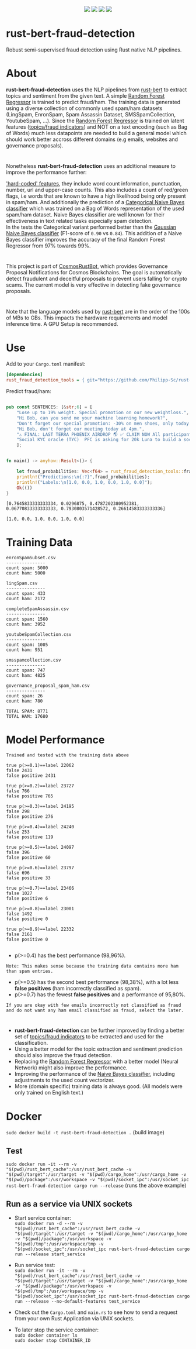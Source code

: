 <div align="center">
<img src="https://img.shields.io/github/languages/top/Philipp-Sc/rust-bert-fraud-detection">
<img src="https://img.shields.io/github/repo-size/Philipp-Sc/rust-bert-fraud-detection">
<img src="https://img.shields.io/github/commit-activity/m/Philipp-Sc/rust-bert-fraud-detection">
<img src="https://img.shields.io/github/license/Philipp-Sc/rust-bert-fraud-detection">
</div>

# rust-bert-fraud-detection
Robust semi-supervised fraud detection using Rust native NLP pipelines.
# About
**rust-bert-fraud-detection** uses the NLP pipelines from [rust-bert](https://github.com/guillaume-be/rust-bert) to extract topics and sentiment from the given text. A simple [Random Forest Regressor](https://docs.rs/smartcore/latest/smartcore/ensemble/random_forest_regressor/index.html) is trained to predict fraud/ham. The training data is generated using a diverse collection of commonly used spam/ham datasets (LingSpam, EnronSpam, Spam Assassin Dataset, SMSSpamCollection, YoutubeSpam, ...). Since the [Random Forest Regressor](https://docs.rs/smartcore/latest/smartcore/ensemble/random_forest_regressor/index.html) is trained on latent features ([topics/fraud indicators](https://github.com/Philipp-Sc/rust-bert-fraud-detection/blob/main/package/src/build/mod.rs)) and NOT on a text encoding (such as Bag of Words) much less datapoints are needed to build a general model which should work better accross different domains (e.g emails, websites and governance proposals).
#
Nonetheless **rust-bert-fraud-detection** uses an additional measure to improve the performance further:    

['hard-coded' features](https://github.com/Philipp-Sc/rust-bert-fraud-detection/blob/main/package/src/build/feature_engineering/mod.rs), they include word count information, punctuation, number, url and upper-case counts. This also includes a count of red/green flags, i.e words that are known to have a high likelihood being only present in spam/ham. And additionally the prediction of a [Categorical Naive Bayes classifier](https://docs.rs/smartcore/latest/smartcore/naive_bayes/categorical/struct.CategoricalNB.html) which was trained on a Bag of Words representation of the used spam/ham dataset. Naive Bayes classifier are well known for their effectiveness in text related tasks especially spam detection.   
In the tests the Categorical variant performed better than the [Gaussian Naive Bayes classifier](https://docs.rs/crate/linfa-bayes/latest) (F1-score of `0.90` vs `0.84`).
This addition of a Naive Bayes classifier improves the accuracy of the final Random Forest Regressor from 97% towards 99%.

# 
This project is part of [CosmosRustBot](https://github.com/Philipp-Sc/cosmos-rust-bot), which provides Governance Proposal Notifications for Cosmos Blockchains. The goal is automatically detect fraudulent and deceitful proposals to prevent users falling for crypto scams. The current model is very effective in detecting fake governance proposals.

#
Note that the language models used by [rust-bert](https://github.com/guillaume-be/rust-bert) are in the order of the 100s of MBs to GBs. This impacts the hardware requirements and model inference time. A GPU Setup is recommended.
# Use

Add to your `Cargo.toml` manifest:

```ini
[dependencies]
rust_fraud_detection_tools = { git="https://github.com/Philipp-Sc/rust-bert-fraud-detection.git" }
``` 
Predict fraud/ham:
```rust

pub const SENTENCES: [&str;6] = [
    "Lose up to 19% weight. Special promotion on our new weightloss.",
    "Hi Bob, can you send me your machine learning homework?",
    "Don't forget our special promotion: -30% on men shoes, only today!",
    "Hi Bob, don't forget our meeting today at 4pm.",
    "⚠️ FINAL: LAST TERRA PHOENIX AIRDROP 🌎 ✅ CLAIM NOW All participants in this vote will receive a reward..",
    "Social KYC oracle (TYC)  PFC is asking for 20k Luna to build a social KYC protocol.."
    ];


fn main() -> anyhow::Result<()> {

    let fraud_probabilities: Vec<f64> = rust_fraud_detection_tools::fraud_probabilities(&SENTENCES)?;
    println!("Predictions:\n{:?}",fraud_probabilities);
    println!("Labels:\n[1.0, 0.0, 1.0, 0.0, 1.0, 0.0]");
    Ok(())
}

```
``` 
[0.7645833333333334, 0.0296875, 0.4787202380952381, 0.06770833333333333, 0.7930803571428572, 0.26614583333333336]

[1.0, 0.0, 1.0, 0.0, 1.0, 0.0]
```
# Training Data
```
enronSpamSubset.csv
---------------
count spam: 5000
count ham: 5000

lingSpam.csv
---------------
count spam: 433
count ham: 2172

completeSpamAssassin.csv
---------------
count spam: 1560
count ham: 3952

youtubeSpamCollection.csv
---------------
count spam: 1005
count ham: 951
 
smsspamcollection.csv 
---------------
count spam: 747
count ham: 4825

governance_proposal_spam_ham.csv 
---------------
count spam: 26
count ham: 780

TOTAL SPAM: 8771
TOTAL HAM: 17680

```
# Model Performance 

```
Trained and tested with the training data above
``` 
```
true p(>=0.1)==label 22062
false 2431
false positive 2431

true p(>=0.2)==label 23727
false 766
false positive 765

true p(>=0.3)==label 24195
false 298
false positive 276

true p(>=0.4)==label 24240
false 253
false positive 119

true p(>=0.5)==label 24097
false 396
false positive 60

true p(>=0.6)==label 23797
false 696
false positive 33

true p(>=0.7)==label 23466
false 1027
false positive 6

true p(>=0.8)==label 23001
false 1492
false positive 0

true p(>=0.9)==label 22332
false 2161
false positive 0


```
- p(>=0.4) has the best performance (98,96%).

```Note: This makes sense because the training data contains more ham than spam entries.```
- p(>=0.5) has the second best performance (98,38%), with a lot less **false positives** (ham incorrectly classified as spam).
- p(>=0.7) has the fewest **false positives** and a performance of 95,80%.

```If you are okay with few emails incorrectly not classified as fraud and do not want any ham email classified as fraud, select the later.```
# 
- **rust-bert-fraud-detection** can be further improved by finding a better set of [topics/fraud indicators](https://github.com/Philipp-Sc/rust-bert-fraud-detection/blob/main/package/src/build/mod.rs) to be extracted and used for the classification. 
- Using a better model for the topic extraction and sentiment prediction should also improve the fraud detection.
- Replacing the [Random Forest Regressor](https://docs.rs/smartcore/latest/smartcore/ensemble/random_forest_regressor/index.html) with a better model (Neural Network) might also improve the performance. 
- Improving the performance of the [Naive Bayes classifier](https://docs.rs/crate/linfa-bayes/latest), including adjustments to the used count vectorizer.
- More (domain specific) training data is always good. (All models were only trained on English text.)

# Docker
```sudo docker build -t rust-bert-fraud-detection .``` (build image)

## Test

```sudo docker run -it --rm -v "$(pwd)/rust_bert_cache":/usr/rust_bert_cache -v "$(pwd)/target":/usr/target -v "$(pwd)/cargo_home":/usr/cargo_home -v "$(pwd)/package":/usr/workspace -v "$(pwd)/socket_ipc":/usr/socket_ipc rust-bert-fraud-detection cargo run --release``` (runs the above example)

## Run as a service via UNIX sockets

- Start service container:   
```sudo docker run -d --rm -v "$(pwd)/rust_bert_cache":/usr/rust_bert_cache -v "$(pwd)/target":/usr/target -v "$(pwd)/cargo_home":/usr/cargo_home -v "$(pwd)/package":/usr/workspace -v "$(pwd)/tmp":/usr/workspace/tmp -v "$(pwd)/socket_ipc":/usr/socket_ipc rust-bert-fraud-detection cargo run --release start_service```

- Run service test:     
```sudo docker run -it --rm -v "$(pwd)/rust_bert_cache":/usr/rust_bert_cache -v "$(pwd)/target":/usr/target -v "$(pwd)/cargo_home":/usr/cargo_home -v "$(pwd)/package":/usr/workspace -v "$(pwd)/tmp":/usr/workspace/tmp -v "$(pwd)/socket_ipc":/usr/socket_ipc rust-bert-fraud-detection cargo run --release --no-default-features test_service```
- Check out the ```Cargo.toml``` and ```main.rs``` to see how to send a request from your own Rust Application via UNIX sockets.

- To later stop the service container:     
```sudo docker container ls```    
```sudo docker stop CONTAINER_ID```
